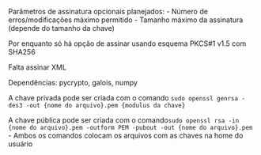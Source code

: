 Parâmetros de assinatura opcionais planejados: 
    - Número de erros/modificações máximo permitido
    - Tamanho máximo da assinatura (depende do tamanho da chave)

Por enquanto só há opção de assinar usando esquema PKCS#1 v1.5 com SHA256

Falta assinar XML

Dependências: pycrypto, galois, numpy

A chave privada pode ser criada com o comando ```sudo openssl genrsa -des3 -out {nome do arquivo}.pem {modulus da chave}```

A chave pública pode ser criada com o comando```sudo openssl rsa -in {nome do arquivo}.pem -outform PEM -pubout -out {nome do arquivo}.pem```
    - Ambos os comandos colocam os arquivos com as chaves na home do usuário